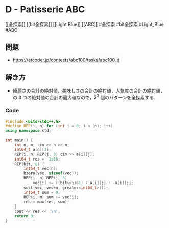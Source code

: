 # D - Patisserie ABC
[[全探索]] [[bit全探索]] [[Light Blue]] [[ABC]]
#全探索 #bit全探索 #Light_Blue #ABC 

## 問題
- https://atcoder.jp/contests/abc100/tasks/abc100_d

## 解き方
- 綺麗さの合計の絶対値，美味しさの合計の絶対値，人気度の合計の絶対値，の $3$ つの絶対値の合計の最大値なので，$2^3$ 個のパターンを全探索する．

### Code
```c++
#include <bits/stdc++.h>
#define REP(i, n) for (int i = 0; i < (n); i++)
using namespace std;

int main() {
	int n, m; cin >> n >> m;
	int64_t a[n][3];
	REP(i, n) REP(j, 3) cin >> a[i][j];
	int64_t res = -1e16;
	REP(bit, 8) {
		int64_t vec[n];
		bzero(vec, sizeof(vec));
		REP(i, n) REP(j, 3)
			vec[i] += ((bit>>j)&1) ? a[i][j] : -a[i][j];
		sort(vec, vec+n, greater<int64_t>());
		int64_t sum = 0;
		REP(i, m) sum += vec[i];
		res = max(res, sum);
	}
	cout << res << '\n';
	return 0;
}
```